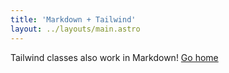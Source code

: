 ```yaml
---
title: 'Markdown + Tailwind'
layout: ../layouts/main.astro
---
```


<div class="grid place-items-center h-screen content-center">
 <a class="py-2 px-4 bg-purple-500 text-white font-semibold rounded-lg shadow-md">
  Tailwind classes also work in Markdown!
 </a>
 <a
  href="/"
  class="p-4 underline hover:text-purple-500 transition-colors ease-in-out duration-200"
 >
  Go home
 </a>
</div>
